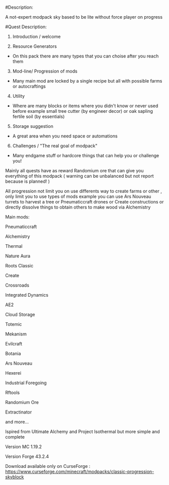 #Description:

A not-expert modpack sky based to be lite without force player on progress

#Quest Description:

1. Introduction / welcome


2. Resource Generators


  - On this pack there are many types that you can choise after you reach them


3. Mod-line/ Progression of mods


  - Many main mod are locked by a single recipe but all with possible farms or autocraftings


4. Utility


  - Where are many blocks or items where you didn't know or never used before example small tree cutter (by engineer decor) or oak sapling fertile soil (by essentials)


5. Storage suggestion 


  - A great area when you need space or automations


6. Challenges / "The real goal of modpack"


  - Many endgame stuff or hardcore things that can help you or challenge you!

 

Mainly all quests have as reward Randomium ore that can give you everything of this modpack ( warning can be unbalanced but not report because is planned! )


All progression not limit you on use differents way to create farms or other , only limit you to use types of mods example you can use Ars Nouveau turrets to harvest a tree or Pneumaticcraft drones or Create constructions or directly dissolve things to obtain others to make wood via Alchemistry
 

Main mods:

Pneumaticcraft

Alchemistry

Thermal

Nature Aura

Roots Classic

Create

Crossroads

Integrated Dynamics

AE2

Cloud Storage

Totemic

Mekanism

Evilcraft

Botania

Ars Nouveau

Hexerei

Industrial Foregoing

Rftools

Randomium Ore

Extractinator

and more...

 

 

Ispired from Ultimate Alchemy and Project Isothermal but more simple and complete

Version MC 1.19.2

Version Forge 43.2.4

Download available only on CurseForge : https://www.curseforge.com/minecraft/modpacks/classic-progression-skyblock
